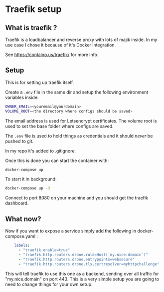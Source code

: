 # Traefik setup

## What is traefik ?

Traefik is a loadbalancer and reverse proxy with lots of majik inside. In my use case I chose it because of it's Docker integration.

See https://containo.us/traefik/ for more info.

## Setup

This is for setting up traefik itself.

Create a `.env` file in the same dir and setup the following environment variables inside:
```bash
OWNER_EMAIL=<youremail@yourdomain>
VOLUME_ROOT=<the directory where configs should be saved>
```
The email address is used for Letsencrypt certificates.
The volume root is used to set the base folder where configs are saved.

The `.env` file is used to hold things as credentials and it should *never* be pushed to git.

In my repo it's added to .gitignore.

Once this is done you can start the container with:

```bash
docker-compose up
```

To start it in background:
```bash
docker-compose up -d
```

Connect to port 8080 on your machine and you should get the traefik dashboard.

## What now?

Now if you want to expose a service simply add the following in docker-compose.yaml :

```yaml
    labels:
      - "traefik.enable=true"
      - "traefik.http.routers.drone.rule=Host(`my.nice.domain`)"
      - "traefik.http.routers.drone.entrypoints=websecure"
      - "traefik.http.routers.drone.tls.certresolver=myhttpchallenge"
```
This will tell traefik to use this one as a backend, sending over all traffic for "my.nice.domain" on port 443. 
This is a very simple setup you are going to need to change things for your own setup.
